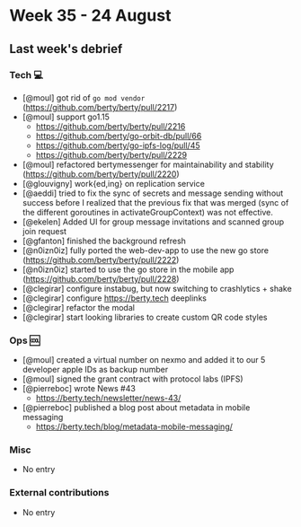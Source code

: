 # Week 35 - 24 August

## Last week's debrief

### Tech :computer:

* [@moul] got rid of `go mod vendor` (https://github.com/berty/berty/pull/2217)
* [@moul] support go1.15
    * https://github.com/berty/berty/pull/2216
    * https://github.com/berty/go-orbit-db/pull/66
    * https://github.com/berty/go-ipfs-log/pull/45
    * https://github.com/berty/berty/pull/2229
* [@moul] refactored bertymessenger for maintainability and stability (https://github.com/berty/berty/pull/2220)
* [@glouvigny] work{ed,ing} on replication service
* [@aeddi] tried to fix the sync of secrets and message sending without success before I realized that the previous fix that was merged (sync of the different goroutines in activateGroupContext) was not effective.
* [@ekelen] Added UI for group message invitations and scanned group join request
* [@gfanton] finished the background refresh
* [@n0izn0iz] fully ported the web-dev-app to use the new go store (https://github.com/berty/berty/pull/2222)
* [@n0izn0iz] started to use the go store in the mobile app (https://github.com/berty/berty/pull/2228)
* [@clegirar] configure instabug, but now switching to crashlytics + shake
* [@clegirar] configure https://berty.tech deeplinks
* [@clegirar] refactor the modal
* [@clegirar] start looking libraries to create custom QR code styles

### Ops :cool:

* [@moul] created a virtual number on nexmo and added it to our 5 developer apple IDs as backup number
* [@moul] signed the grant contract with protocol labs (IPFS)
* [@pierreboc] wrote News #43
    * https://berty.tech/newsletter/news-43/
* [@pierreboc] published a blog post about metadata in mobile messaging
    * https://berty.tech/blog/metadata-mobile-messaging/

### Misc

* No entry

### External contributions

* No entry

